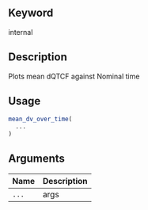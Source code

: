 ## Keyword

internal

## Description

Plots mean dQTCF against Nominal time

## Usage

```r
mean_dv_over_time(
  ...
)
```

## Arguments

| Name | Description |
|------|-------------|
| `...` | args |


